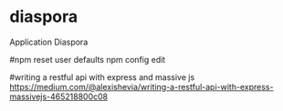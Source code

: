 # diaspora
Application Diaspora

#npm reset user defaults
npm config edit

#writing a restful api with express and massive js
https://medium.com/@alexishevia/writing-a-restful-api-with-express-massivejs-465218800c08
